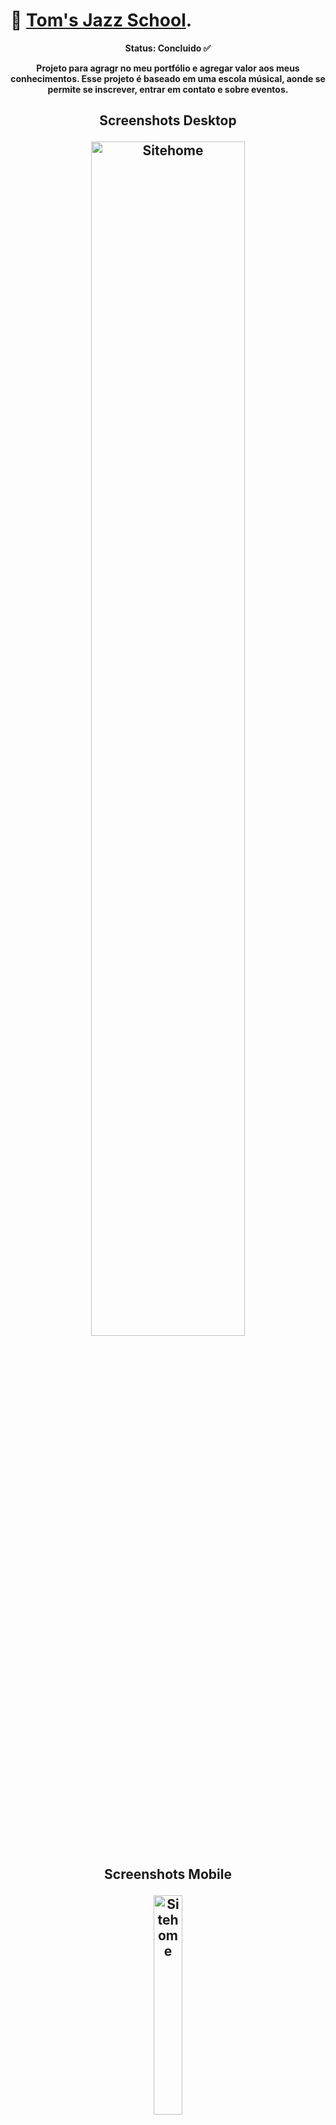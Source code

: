 
#  🚀  [Tom's Jazz School](tomsjazzescola.netlify.app).
<p align="center"><b>Status: Concluido ✅ </p>

<p align="center"><b>
Projeto para agragr no meu portfólio e agregar valor aos meus conhecimentos. Esse projeto é baseado em uma escola músical, aonde se permite se inscrever, entrar em contato e sobre eventos. 
 </p>




 <!-- imagens-->
<h2 align="center">
<p>Screenshots Desktop</p>
  <img width="70%" heigth="50%" alt="Sitehome" title="Home page" src="" style="max-width:90%;">
</h2>

<h2 align="center">
<p>Screenshots Mobile</p>
  <img width="30%" heigth="80%" alt="Sitehome" title="Home page" src="" style="max-width:90%;">
</h2>

# Stack utilizada


<img src="https://img.shields.io/badge/HTML5-E34F26?style=for-the-badge&logo=html5&logoColor=white" />



<img src="https://img.shields.io/badge/CSS3-1572B6?style=for-the-badge&logo=css3&logoColor=whit" />

<img src="https://img.shields.io/badge/JavaScript-323330?style=for-the-badge&logo=javascript&logoColor=F7DF1E" />
<hr>


## Referência

 - [Mobile Part.1](https://www.youtube.com/watch?v=Wo7UnH8TYbc)
 - [Desktop Part.2](https://github.com/matiassingers/awesome-readme)
 - [Link do projeto no github](https://github.com/AllanSouzaSilva/toms-jazz-escola)



## Documentação de cores

| Cor               | Hexadecimal                                                |
| ----------------- | ---------------------------------------------------------------- |
| --color-primary      | ![#ED4D18](https://via.placeholder.com/10/0a192f?text=+) #ED4D18 |
| --color-segundary      | ![#FF9A3C](https://via.placeholder.com/10/f8f8f8?text=+) #FF9A3C |
| --color-black       | ![#000](https://via.placeholder.com/10/00b48a?text=+) #000 |
| Cor exemplo       | ![#FFF](https://via.placeholder.com/10/00b48a?text=+) #FFF |


## Deploy

Para fazer o deploy desse projeto rode

```bash
  npm run deploy
```



## Deploy
Projeto publico no github.
clone o projeto na sua máquina.
Para fazer o deploy desse projeto rode o mesmo no visual studio code e utilize a extensão liveserver

```bash
  Botão direito em cima do index.html e clicar no liveserver 
```
Ou entre diretamente no link do site.



## 🔗 Links
[![portfolio](https://img.shields.io/badge/my_portfolio-000?style=for-the-badge&logo=ko-fi&logoColor=white)](https://developmentech.com.br/)
[![linkedin](https://img.shields.io/badge/linkedin-0A66C2?style=for-the-badge&logo=linkedin&logoColor=white)](https://www.linkedin.com/in/allan-souza-794164146/)

## Autores

- [@allandevelopment](https://developmentech.com.br/)


